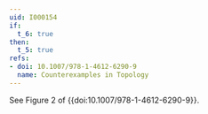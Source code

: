 ```yaml
---
uid: I000154
if:
  t_6: true
then:
  t_5: true
refs:
- doi: 10.1007/978-1-4612-6290-9
  name: Counterexamples in Topology
---
```

See Figure 2 of {{doi:10.1007/978-1-4612-6290-9}}.
